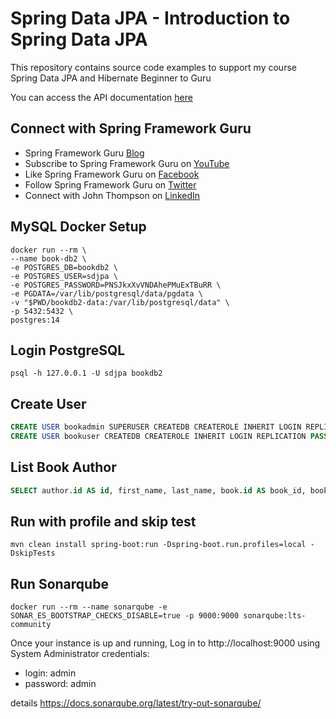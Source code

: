# Spring Data JPA - Introduction to Spring Data JPA

This repository contains source code examples to support my course Spring Data JPA and Hibernate Beginner to Guru

You can access the API documentation [here](https://sfg-beer-works.github.io/brewery-api/#tag/Beer-Service)

## Connect with Spring Framework Guru
* Spring Framework Guru [Blog](https://springframework.guru/)
* Subscribe to Spring Framework Guru on [YouTube](https://www.youtube.com/channel/UCrXb8NaMPQCQkT8yMP_hSkw)
* Like Spring Framework Guru on [Facebook](https://www.facebook.com/springframeworkguru/)
* Follow Spring Framework Guru on [Twitter](https://twitter.com/spring_guru)
* Connect with John Thompson on [LinkedIn](http://www.linkedin.com/in/springguru)


## MySQL Docker Setup
```shell
docker run --rm \
--name book-db2 \
-e POSTGRES_DB=bookdb2 \
-e POSTGRES_USER=sdjpa \
-e POSTGRES_PASSWORD=PNSJkxXvVNDAhePMuExTBuRR \
-e PGDATA=/var/lib/postgresql/data/pgdata \
-v "$PWD/bookdb2-data:/var/lib/postgresql/data" \
-p 5432:5432 \
postgres:14

```

## Login PostgreSQL
```shell
psql -h 127.0.0.1 -U sdjpa bookdb2
```

## Create User
```sql
CREATE USER bookadmin SUPERUSER CREATEDB CREATEROLE INHERIT LOGIN REPLICATION PASSWORD 'password';
CREATE USER bookuser CREATEDB CREATEROLE INHERIT LOGIN REPLICATION PASSWORD 'password';
```

## List Book Author
```sql
SELECT author.id AS id, first_name, last_name, book.id AS book_id, book.isbn, book.publisher, book.title FROM author LEFT OUTER JOIN book ON author.id = book.author_id WHERE author.id = 1;
```

## Run with profile and skip test
```shell
mvn clean install spring-boot:run -Dspring-boot.run.profiles=local -DskipTests
```

## Run Sonarqube
```shell
docker run --rm --name sonarqube -e SONAR_ES_BOOTSTRAP_CHECKS_DISABLE=true -p 9000:9000 sonarqube:lts-community
```
Once your instance is up and running, Log in to http://localhost:9000 using System Administrator credentials:
- login: admin 
- password: admin

details
https://docs.sonarqube.org/latest/try-out-sonarqube/